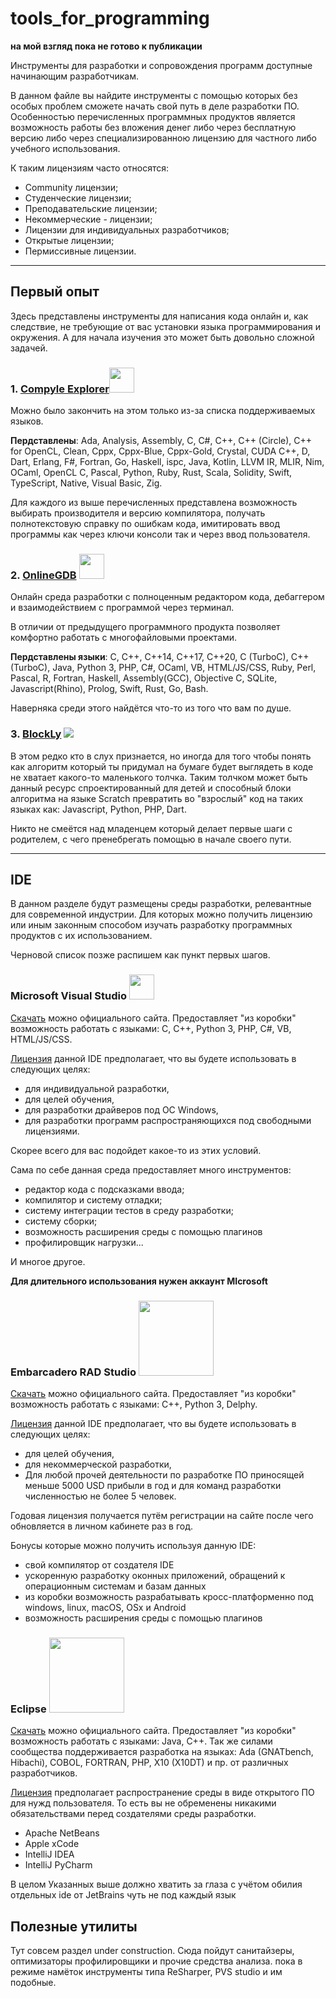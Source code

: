 # tools_for_programming
**на мой взгляд пока не готово к публикации**

Инструменты для разработки и сопровождения программ доступные начинающим разработчикам.

В данном файле вы найдите инструменты с помощью которых без особых проблем сможете начать свой путь в деле разработки ПО. Особенностью перечисленных программных продуктов является возможность работы без вложения денег либо через бесплатную версию либо через специализированною лицензию для частного либо учебного использования.

К таким лицензиям часто относятся:
- Сommunity лицензии;
- Студенческие лицензии;
- Преподавательские лицензии;
- Некоммерческие - лицензии;
- Лицензии для индивидуальных разработчиков;
- Открытые лицензии;
- Пермиссивные лицензии.

---
## Первый опыт
Здесь представлены инструменты для написания кода онлайн и, как следствие, не требующие от вас установки языка программирования и окружения. А для начала изучения это может быть довольно сложной задачей.

### 1. [Compyle Explorer](https://godbolt.org/)<img src="https://avatars.githubusercontent.com/u/57653830" width="40">

Можно было закончить на этом только из-за списка поддерживаемых языков.

**Пердставлены**: Ada, Analysis, Assembly, C, C#, C++, C++ (Circle), C++ for OpenCL, Clean, Cppx, Cppx-Blue, Cppx-Gold, Crystal, CUDA C++, D, Dart, Erlang, F#, Fortran, Go, Haskell, ispc, Java, Kotlin, LLVM IR, MLIR, Nim, OCaml, OpenCL C, Pascal, Python, Ruby, Rust, Scala, Solidity, Swift, TypeScript, Native, Visual Basic, Zig.

Для каждого из выше перечисленных представлена возможность выбирать производителя и версию компилятора, получать полнотекстовую справку по ошибкам кода, имитировать ввод программы как через ключи консоли так и через ввод пользователя.

### 2. [OnlineGDB](https://www.onlinegdb.com/online_c++_compiler) <img src="https://res.cloudinary.com/crunchbase-production/image/upload/c_lpad,f_auto,q_auto:eco,dpr_1/r069mavmw97ks2mpxcud" width="40">

Онлайн среда разработки с полноценным редактором кода, дебаггером и взаимодействием с программой через терминал.

В отличии от предыдущего программного продукта позволяет комфортно работать с многофайловыми проектами.

**Пердставлены языки**: C, C++, C++14, C++17, C++20, C (TurboC), C++ (TurboC), Java, Python 3, PHP, C#, OCaml, VB, HTML/JS/CSS, Ruby, Perl, Pascal, R, Fortran, Haskell, Assembly(GCC), Objective C, SQLite, Javascript(Rhino), Prolog, Swift, Rust, Go, Bash.

Наверняка среди этого найдётся что-то из того что вам по душе.

### 3. [BlockLy](http://blockly.ru/index.html) ![](http://blockly.ru/img/logo1.png)

В этом редко кто в слух признается, но иногда для того чтобы понять как алгоритм который ты придумал на бумаге будет выглядеть в коде не хватает какого-то маленького толчка. Таким толчком может быть данный ресурс спроектированный для детей и способный блоки алгоритма на языке Scratch  превратить во "взрослый" код на таких языках как: Javascript, Python, PHP, Dart.

Никто не смеётся над младенцем который делает первые шаги с родителем, с чего пренебрегать помощью в начале своего пути.

--- 
## IDE
В данном разделе будут размещены среды разработки, релевантные для современной индустрии. Для которых можно получить лицензию или иным законным способом изучать разработку программных продуктов с их использованием.

Черновой список позже распишем как пункт первых шагов.

### Microsoft Visual Studio <img src="https://www.softmagazin.ru/upload/iblock/465/465ab82ea0228a77769d605a962e6e0d.jpg" width="40">
[Скачать](https://visualstudio.microsoft.com/ru/) можно официального сайта. Предоставляет "из коробки" возможность работать с языками: C, C++, Python 3, PHP, C#, VB, HTML/JS/CSS.

[Лицензия](https://visualstudio.microsoft.com/ru/license-terms/mlt553321/) данной IDE предполагает, что вы будете использовать в следующих целях:
- для индивидуальной разработки, 
- для целей обучения,
- для разработки драйверов под ОС Windows,
- для разработки программ распространяющихся под свободными лицензиями. 

Скорее всего для вас подойдет какое-то из этих условий.

Сама по себе данная среда предоставляет много инструментов:
- редактор кода с подсказками ввода;
- компилятор и систему отладки;
- систему интеграции тестов в среду разработки;
- систему сборки;
- возможность расширения среды с помощью плагинов 
- профилировщик нагрузки...

И многое другое.

**Для длительного использования нужен аккаунт MIcrosoft**

### Embarcadero RAD Studio <img src="https://dtffvb2501i0o.cloudfront.net/images/logos/embt_primary_logo_black_new_idera.webp" width="120">

[Скачать](https://www.embarcadero.com/ru/free-tools) можно официального сайта. Предоставляет "из коробки" возможность работать с языками: C++, Python 3, Delphy.

[Лицензия](https://www.embarcadero.com/ru/products/rad-studio/rad-studio-eula) данной IDE предполагает, что вы будете использовать в следующих целях:
- для целей обучения,
- для некоммерческой разработки,
- Для любой прочей деятельности по разработке ПО приносящей меньше 5000 USD прибыли в год и для команд разработки численностью не более 5 человек.

Годовая лицензия получается путём регистрации на сайте после чего обновляется в личном кабинете раз в год.

Бонусы которые можно получить используя данную IDE:
- свой компилятор от создателя IDE
- ускоренную разработку оконных приложений, обращений к операционным системам и базам данных
- из коробки возможность разрабатывать кросс-платформенно под windows, linux, macOS, OSx и Android 
- возможность расширения среды с помощью плагинов 

### Eclipse <img src="https://www.eclipse.org/ide/images/eclipse-logo.png" width="120">
[Скачать](https://www.eclipse.org/downloads/) можно официального сайта. Предоставляет "из коробки" возможность работать с языками: Java, C++. Так же силами сообщества поддерживается разработка на языках: Ada (GNATbench, Hibachi), COBOL, FORTRAN, PHP, X10 (X10DT) и пр. от различных разработчиков.

[Лицензия](https://www.eclipse.org/legal/epl-2.0/) предполагает распространение среды в виде открытого ПО для нужд пользователя. То есть вы не обременены никакими обязательствами перед создателями среды разработки.

* Apache NetBeans
* Apple xCode
* IntelliJ IDEA
* IntelliJ PyCharm

В целом Указанных выше должно хватить за глаза с учётом обилия отдельных ide от JetBrains чуть не под каждый язык

## Полезные утилиты
Тут совсем раздел under construction. Сюда пойдут санитайзеры, оптимизаторы профилировщики и прочие средства анализа. пока в режиме намёток инструменты типа ReSharper, PVS studio и им подобные.
